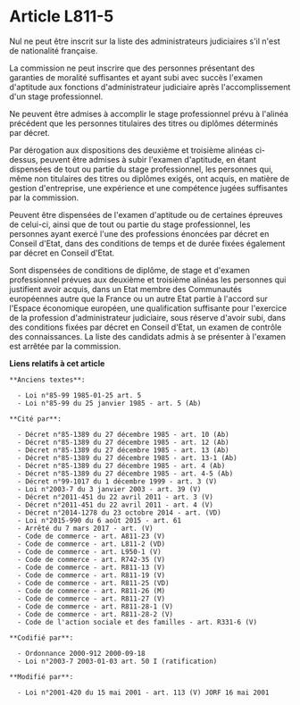 # Article L811-5

Nul ne peut être inscrit sur la liste des administrateurs judiciaires s'il n'est de nationalité française.

La commission ne peut inscrire que des personnes présentant des garanties de moralité suffisantes et ayant subi avec succès
l'examen d'aptitude aux fonctions d'administrateur judiciaire après l'accomplissement d'un stage professionnel.

Ne peuvent être admises à accomplir le stage professionnel prévu à l'alinéa précédent que les personnes titulaires des titres
ou diplômes déterminés par décret.

Par dérogation aux dispositions des deuxième et troisième alinéas ci-dessus, peuvent être admises à subir l'examen
d'aptitude, en étant dispensées de tout ou partie du stage professionnel, les personnes qui, même non titulaires des titres
ou diplômes exigés, ont acquis, en matière de gestion d'entreprise, une expérience et une compétence jugées suffisantes par
la commission.

Peuvent être dispensées de l'examen d'aptitude ou de certaines épreuves de celui-ci, ainsi que de tout ou partie du stage
professionnel, les personnes ayant exercé l'une des professions énoncées par décret en Conseil d'Etat, dans des conditions de
temps et de durée fixées également par décret en Conseil d'Etat.

Sont dispensées de conditions de diplôme, de stage et d'examen professionnel prévues aux deuxième et troisième alinéas les
personnes qui justifient avoir acquis, dans un Etat membre des Communautés européennes autre que la France ou un autre Etat
partie à l'accord sur l'Espace économique européen, une qualification suffisante pour l'exercice de la profession
d'administrateur judiciaire, sous réserve d'avoir subi, dans des conditions fixées par décret en Conseil d'Etat, un examen de
contrôle des connaissances. La liste des candidats admis à se présenter à l'examen est arrêtée par la commission.

**Liens relatifs à cet article**

	**Anciens textes**:

	  - Loi n°85-99 1985-01-25 art. 5
	  - Loi n°85-99 du 25 janvier 1985 - art. 5 (Ab)

	**Cité par**:

	  - Décret n°85-1389 du 27 décembre 1985 - art. 10 (Ab)
	  - Décret n°85-1389 du 27 décembre 1985 - art. 12 (Ab)
	  - Décret n°85-1389 du 27 décembre 1985 - art. 13 (Ab)
	  - Décret n°85-1389 du 27 décembre 1985 - art. 13-1 (Ab)
	  - Décret n°85-1389 du 27 décembre 1985 - art. 4 (Ab)
	  - Décret n°85-1389 du 27 décembre 1985 - art. 4-5 (Ab)
	  - Décret n°99-1017 du 1 décembre 1999 - art. 3 (V)
	  - Loi n°2003-7 du 3 janvier 2003 - art. 39 (V)
	  - Décret n°2011-451 du 22 avril 2011 - art. 3 (V)
	  - Décret n°2011-451 du 22 avril 2011 - art. 4 (V)
	  - Décret n°2014-1278 du 23 octobre 2014 - art. (VD)
	  - Loi n°2015-990 du 6 août 2015 - art. 61
	  - Arrêté du 7 mars 2017 - art. (V)
	  - Code de commerce - art. A811-23 (V)
	  - Code de commerce - art. L811-2 (VD)
	  - Code de commerce - art. L950-1 (V)
	  - Code de commerce - art. R742-35 (V)
	  - Code de commerce - art. R811-13 (V)
	  - Code de commerce - art. R811-19 (V)
	  - Code de commerce - art. R811-25 (VD)
	  - Code de commerce - art. R811-26 (M)
	  - Code de commerce - art. R811-27 (V)
	  - Code de commerce - art. R811-28-1 (V)
	  - Code de commerce - art. R811-28-2 (V)
	  - Code de l'action sociale et des familles - art. R331-6 (V)

	**Codifié par**:

	  - Ordonnance 2000-912 2000-09-18
	  - Loi n°2003-7 2003-01-03 art. 50 I (ratification)

	**Modifié par**:

	  - Loi n°2001-420 du 15 mai 2001 - art. 113 (V) JORF 16 mai 2001
